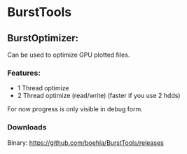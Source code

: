 # BurstTools


## BurstOptimizer:

Can be used to optimize GPU plotted files.
### Features:
+ 1 Thread optimize
+ 2 Thread optimize (read/write) (faster if you use 2 hdds)

For now progress is only visible in debug form.

### Downloads 
Binary: https://github.com/boehla/BurstTools/releases

